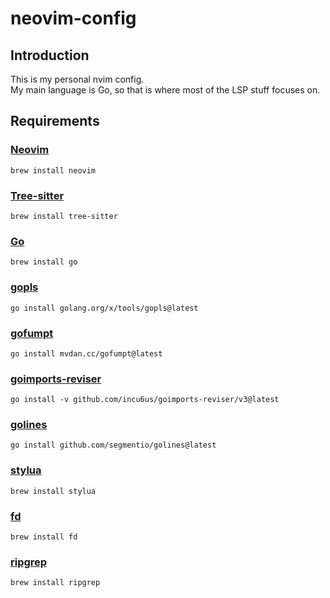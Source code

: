 # neovim-config

## Introduction

This is my personal nvim config.  
My main language is Go, so that is where most of the LSP stuff focuses on.

## Requirements

### [Neovim](https://neovim.io/)

```
brew install neovim
```

### [Tree-sitter](https://tree-sitter.github.io/)

```
brew install tree-sitter
```

### [Go](https://go.dev/)

```
brew install go
```

### [gopls](https://pkg.go.dev/golang.org/x/tools/gopls)

```
go install golang.org/x/tools/gopls@latest
```

### [gofumpt](https://github.com/mvdan/gofumpt)

```
go install mvdan.cc/gofumpt@latest
```

### [goimports-reviser](https://github.com/incu6us/goimports-reviser)

```
go install -v github.com/incu6us/goimports-reviser/v3@latest
```

### [golines](https://github.com/segmentio/golines)

```
go install github.com/segmentio/golines@latest
```

### [stylua](https://github.com/JohnnyMorganz/StyLua)

```
brew install stylua
```

### [fd](https://github.com/sharkdp/fd)

```
brew install fd
```

### [ripgrep](https://github.com/BurntSushi/ripgrep)

```
brew install ripgrep
```
